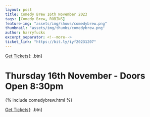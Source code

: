 ```yaml
---
layout: post
title: Comedy Brew 16th November 2023
tags: [Comedy Brew, ROBINS]
feature-img: "assets/img/shows/comedybrew.png"
thumbnail: "assets/img/thumbs/comedybrew.png"
author: harryfucks
excerpt_separator: <!--more-->
ticket_link: "https://bit.ly/iyf20231207"
---
```


[Get Tickets]({{page.ticket_link}}){: .btn}

# Thursday 16th November - Doors Open 8:30pm

{% include comedybrew.html %}

[Get Tickets]({{page.ticket_link}}){: .btn}
